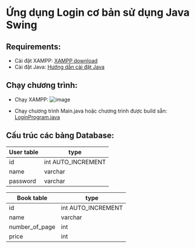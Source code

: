 # Ứng dụng Login cơ bản sử dụng Java Swing

## Requirements:
- Cài đặt XAMPP: [XAMPP download]
- Cài đặt Java: [Hướng dẫn cài đặt Java]

## Chạy chương trình:
- Chạy XAMPP: 
![image](https://user-images.githubusercontent.com/92351087/221732514-444a8757-0459-483b-b7ca-8522dbfd00b0.png)

- Chạy chương trình Main.java hoặc chương trình được build sẵn: [LoginProgram.java]

## Cấu trúc các bảng Database:
| User table | type |
| ------ | ------ |
| id | int  AUTO_INCREMENT |
| name | varchar |
| password | varchar |

| Book table | type |
| ------ | ------ |
| id | int  AUTO_INCREMENT |
| name | varchar |
| number_of_page | int |
| price | int |







[LoginProgram.java]: <https://github.com/TVBinh19000399/JavaSwing/blob/main/builds/LoginProgram.jar>
[Hướng dẫn cài đặt Java]: <https://www.thegioididong.com/game-app/huong-dan-cach-cai-dat-jdk-tai-java-development-kit-mien-phi-1312971>
[XAMPP download]: <https://www.apachefriends.org/download.html>
